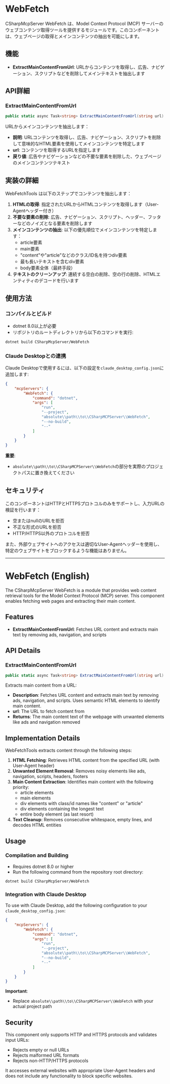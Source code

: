 ﻿# WebFetch

CSharpMcpServer WebFetch は、Model Context Protocol (MCP) サーバーのウェブコンテンツ取得ツールを提供するモジュールです。このコンポーネントは、ウェブページの取得とメインコンテンツの抽出を可能にします。

## 機能
- **ExtractMainContentFromUrl**: URLからコンテンツを取得し、広告、ナビゲーション、スクリプトなどを削除してメインテキストを抽出します

## API詳細

### ExtractMainContentFromUrl
```csharp
public static async Task<string> ExtractMainContentFromUrl(string url)
```
URLからメインコンテンツを抽出します：
- **説明**: URLコンテンツを取得し、広告、ナビゲーション、スクリプトを削除して意味的なHTML要素を使用してメインコンテンツを特定します
- **url**: コンテンツを取得するURLを指定します
- **戻り値**: 広告やナビゲーションなどの不要な要素を削除した、ウェブページのメインコンテンツテキスト

## 実装の詳細

WebFetchTools は以下のステップでコンテンツを抽出します：

1. **HTMLの取得**: 指定されたURLからHTMLコンテンツを取得します（User-Agentヘッダー付き）
2. **不要な要素の削除**: 広告、ナビゲーション、スクリプト、ヘッダー、フッターなどのノイズとなる要素を削除します
3. **メインコンテンツの抽出**: 以下の優先順位でメインコンテンツを特定します：
   - article要素
   - main要素
   - "content"や"article"などのクラス/ID名を持つdiv要素
   - 最も長いテキストを含むdiv要素
   - body要素全体（最終手段）
4. **テキストのクリーンアップ**: 連続する空白の削除、空の行の削除、HTMLエンティティのデコードを行います

## 使用方法

### コンパイルとビルド
- dotnet 8.0以上が必要
- リポジトリのルートディレクトリから以下のコマンドを実行:

```bash
dotnet build CSharpMcpServer/WebFetch
```

### Claude Desktopとの連携
Claude Desktopで使用するには、以下の設定を`claude_desktop_config.json`に追加します:

```json
{
    "mcpServers": {
        "WebFetch": {
            "command": "dotnet",
            "args": [
                "run",
                "--project",
                "absolute\\path\\to\\CSharpMCPServer\\WebFetch",
                "--no-build",
                "--"
            ]
        }
    }
}
```

**重要**: 
- `absolute\\path\\to\\CSharpMCPServer\\WebFetch`の部分を実際のプロジェクトパスに置き換えてください

## セキュリティ

このコンポーネントはHTTPとHTTPSプロトコルのみをサポートし、入力URLの検証を行います：
- 空またはnullのURLを拒否
- 不正な形式のURLを拒否
- HTTP/HTTPS以外のプロトコルを拒否

また、外部ウェブサイトへのアクセスは適切なUser-Agentヘッダーを使用し、特定のウェブサイトをブロックするような機能はありません。

---

# WebFetch (English)

The CSharpMcpServer WebFetch is a module that provides web content retrieval tools for the Model Context Protocol (MCP) server. This component enables fetching web pages and extracting their main content.

## Features
- **ExtractMainContentFromUrl**: Fetches URL content and extracts main text by removing ads, navigation, and scripts

## API Details

### ExtractMainContentFromUrl
```csharp
public static async Task<string> ExtractMainContentFromUrl(string url)
```
Extracts main content from a URL:
- **Description**: Fetches URL content and extracts main text by removing ads, navigation, and scripts. Uses semantic HTML elements to identify main content.
- **url**: The URL to fetch content from
- **Returns**: The main content text of the webpage with unwanted elements like ads and navigation removed

## Implementation Details

WebFetchTools extracts content through the following steps:

1. **HTML Fetching**: Retrieves HTML content from the specified URL (with User-Agent header)
2. **Unwanted Element Removal**: Removes noisy elements like ads, navigation, scripts, headers, footers
3. **Main Content Extraction**: Identifies main content with the following priority:
   - article elements
   - main elements
   - div elements with class/id names like "content" or "article"
   - div elements containing the longest text
   - entire body element (as last resort)
4. **Text Cleanup**: Removes consecutive whitespace, empty lines, and decodes HTML entities

## Usage

### Compilation and Building
- Requires dotnet 8.0 or higher
- Run the following command from the repository root directory:

```bash
dotnet build CSharpMcpServer/WebFetch
```

### Integration with Claude Desktop
To use with Claude Desktop, add the following configuration to your `claude_desktop_config.json`:

```json
{
    "mcpServers": {
        "WebFetch": {
            "command": "dotnet",
            "args": [
                "run",
                "--project",
                "absolute\\path\\to\\CSharpMCPServer\\WebFetch",
                "--no-build",
                "--"
            ]
        }
    }
}
```

**Important**: 
- Replace `absolute\\path\\to\\CSharpMCPServer\\WebFetch` with your actual project path

## Security

This component only supports HTTP and HTTPS protocols and validates input URLs:
- Rejects empty or null URLs
- Rejects malformed URL formats
- Rejects non-HTTP/HTTPS protocols

It accesses external websites with appropriate User-Agent headers and does not include any functionality to block specific websites.
